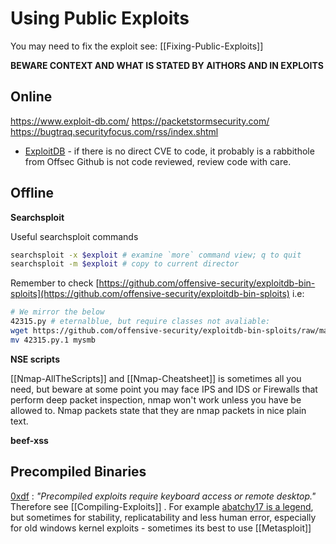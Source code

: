 # Using Public Exploits
You may need to fix the exploit see: [[Fixing-Public-Exploits]]

**BEWARE CONTEXT AND WHAT IS STATED BY AITHORS AND IN EXPLOITS**

## Online

https://www.exploit-db.com/
https://packetstormsecurity.com/
https://bugtraq.securityfocus.com/rss/index.shtml


- [ExploitDB](https://www.exploit-db.com/) - if there is no direct CVE to code, it probably is a rabbithole from Offsec
Github is not code reviewed, review code with care. 

## Offline

**Searchsploit**

Useful searchsploit commands
```bash
searchsploit -x $exploit # examine `more` command view; q to quit
searchsploit -m $exploit # copy to current director
```

Remember to check [https://github.com/offensive-security/exploitdb-bin-sploits](https://github.com/offensive-security/exploitdb-bin-sploits) i.e:

```bash
# We mirror the below
42315.py # eternalblue, but require classes not avaliable:
wget https://github.com/offensive-security/exploitdb-bin-sploits/raw/master/bin-sploits/42315.py
mv 42315.py.1 mysmb
```

**NSE scripts**

[[Nmap-AllTheScripts]] and [[Nmap-Cheatsheet]] is sometimes all you need, but beware at some point you may face IPS and IDS or Firewalls that perform deep packet inspection, nmap won't work unless you have be allowed to. Nmap packets state that they are nmap packets in nice plain text.

**beef-xss**


## Precompiled Binaries

[0xdf](https://0xdf.gitlab.io/2019/03/05/htb-devel.html) : *"Precompiled exploits require keyboard access or remote desktop."*  Therefore see [[Compiling-Exploits]] . For example [abatchy17 is a legend](https://github.com/abatchy17/WindowsExploits), but sometimes for stability, replicatability and less human error, especially for old windows kernel exploits - sometimes its best to use [[Metasploit]]
